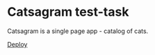 
# Catsagram test-task

Catsagram is a single page app - catalog of cats.

[Deploy](https://test-task-cats.netlify.app/#/)